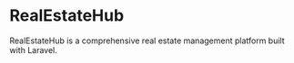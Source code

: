 # RealEstateHub
RealEstateHub is a comprehensive real estate management platform built with Laravel.
